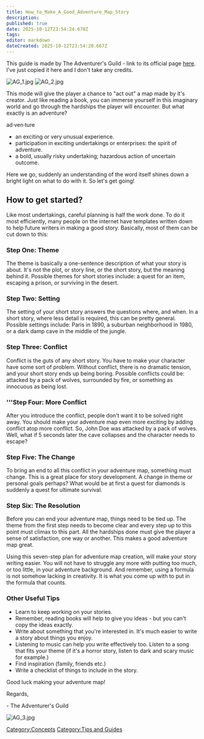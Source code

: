 ```yaml
---
title: How_to_Make_A_Good_Adventure_Map_Story
description: 
published: true
date: 2025-10-12T23:54:24.670Z
tags: 
editor: markdown
dateCreated: 2025-10-12T23:54:20.667Z
---
```


This guide is made by The Adventurer's Guild - link to its official page
[here](http://survivalcraft.lefora.com/2013/02/10/the-official-survivalcraft-adventurers-guild/).
I've just copied it here and I don't take any credits.

![AG_1.jpg](AG_1.jpg "AG_1.jpg") ![AG_2.jpg](AG_2.jpg "AG_2.jpg")

This mode will give the player a chance to "act out" a map made by it's
creator. Just like reading a book, you can immerse yourself in this
imaginary world and go through the hardships the player will encounter.
But what exactly is an adventure?

ad·ven·ture

  - an exciting or very unusual experience.
  - participation in exciting undertakings or enterprises: the spirit of
    adventure.
  - a bold, usually risky undertaking; hazardous action of uncertain
    outcome.

Here we go, suddenly an understanding of the word itself shines down a
bright light on what to do with it. So let's get going\!

## **How to get started?**

Like most undertakings, careful planning is half the work done. To do it
most efficiently, many people on the internet have templates written
down to help future writers in making a good story. Basically, most of
them can be cut down to this:

### **Step One: Theme**

The theme is basically a one-sentence description of what your story is
about. It's not the plot, or story line, or the short story, but the
meaning behind it. Possible themes for short stories include: a quest
for an item, escaping a prison, or surviving in the desert.

### **Step Two: Setting**

The setting of your short story answers the questions where, and when.
In a short story, where less detail is required, this can be pretty
general. Possible settings include: Paris in 1890, a suburban
neighborhood in 1980, or a dark damp cave in the middle of the jungle.

### **Step Three: Conflict**

Conflict is the guts of any short story. You have to make your character
have some sort of problem. Without conflict, there is no dramatic
tension, and your short story ends up being boring. Possible conflicts
could be: attacked by a pack of wolves, surrounded by fire, or something
as innocuous as being lost.

### '''Step Four: More Conflict

After you introduce the conflict, people don't want it to be solved
right away. You should make your adventure map even more exciting by
adding conflict atop more conflict. So, John Doe was attacked by a pack
of wolves. Well, what if 5 seconds later the cave collapses and the
character needs to escape?

### **Step Five: The Change**

To bring an end to all this conflict in your adventure map, something
must change. This is a great place for story development. A change in
theme or personal goals perhaps? What would be at first a quest for
diamonds is suddenly a quest for ultimate survival.

### **Step Six: The Resolution**

Before you can end your adventure map, things need to be tied up. The
theme from the first step needs to become clear and every step up to
this point must climax to this part. All the hardships done must give
the player a sense of satisfaction, one way or another. This makes a
good adventure map great.

Using this seven-step plan for adventure map creation, will make your
story writing easier. You will not have to struggle any more with
putting too much, or too little, in your adventure background. And
remember, using a formula is not somehow lacking in creativity. It is
what you come up with to put in the formula that counts.

### **Other Useful Tips**

  - Learn to keep working on your stories.
  - Remember, reading books will help to give you ideas - but you can't
    copy the ideas exactly.
  - Write about something that you're interested in. It's much easier to
    write a story about things you enjoy.
  - Listening to music can help you write effectively too. Listen to a
    song that fits your theme (if it's a horror story, listen to dark
    and scary music for example.)
  - Find inspiration (family, friends etc.)
  - Write a checklist of things to include in the story.

Good luck making your adventure map\!

Regards,

\- The Adventurer's Guild

![AG_3.jpg](AG_3.jpg "AG_3.jpg")

[Category:Concepts](Category:Concepts "wikilink") [Category:Tips and
Guides](Category:Tips_and_Guides "wikilink")